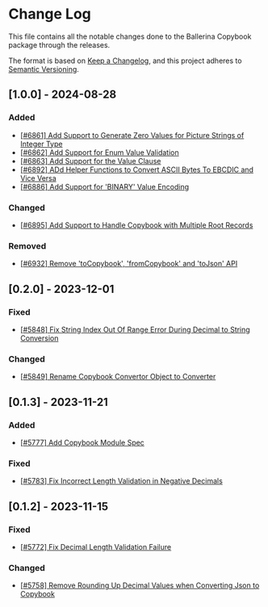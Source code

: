 # Change Log

This file contains all the notable changes done to the Ballerina Copybook package through the releases.

The format is based on [Keep a Changelog](https://keepachangelog.com/en/1.0.0/), and this project adheres to [Semantic Versioning](https://semver.org/spec/v2.0.0.html).

## [1.0.0] - 2024-08-28

### Added
- [[#6861] Add Support to Generate Zero Values for Picture Strings of Integer Type](https://github.com/ballerina-platform/ballerina-library/issues/6861)
- [[#6862] Add Support for Enum Value Validation](https://github.com/ballerina-platform/ballerina-library/issues/6862)
- [[#6863] Add Support for the Value Clause](https://github.com/ballerina-platform/ballerina-library/issues/6863)
- [[#6892] ADd Helper Functions to Convert ASCII Bytes To EBCDIC and Vice Versa](https://github.com/ballerina-platform/ballerina-library/issues/6892)
- [[#6886] Add Support for 'BINARY' Value Encoding](https://github.com/ballerina-platform/ballerina-library/issues/6886)

### Changed
- [[#6895] Add Support to Handle Copybook with Multiple Root Records](https://github.com/ballerina-platform/ballerina-library/issues/6895)

### Removed
- [[#6932] Remove 'toCopybook', 'fromCopybook' and 'toJson' API](https://github.com/ballerina-platform/ballerina-library/issues/6932)


## [0.2.0] - 2023-12-01

### Fixed
- [[#5848]  Fix String Index Out Of Range Error During Decimal to String Conversion](https://github.com/ballerina-platform/ballerina-library/issues/5848)

### Changed
- [[#5849] Rename Copybook Convertor Object to Converter](https://github.com/ballerina-platform/ballerina-library/issues/5849)

## [0.1.3] - 2023-11-21

### Added
- [[#5777] Add Copybook Module Spec](https://github.com/ballerina-platform/ballerina-library/issues/5777)

### Fixed
- [[#5783] Fix Incorrect Length Validation in Negative Decimals](https://github.com/ballerina-platform/ballerina-library/issues/5783)

## [0.1.2] - 2023-11-15

### Fixed
- [[#5772] Fix Decimal Length Validation Failure](https://github.com/ballerina-platform/ballerina-library/issues/5772)

### Changed
- [[#5758] Remove Rounding Up Decimal Values when Converting Json to Copybook](https://github.com/ballerina-platform/ballerina-library/issues/5758)
